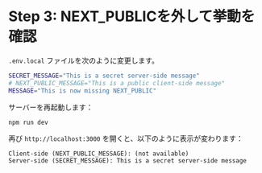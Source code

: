 # Step 3: NEXT_PUBLICを外して挙動を確認

`.env.local` ファイルを次のように変更します。

```bash
SECRET_MESSAGE="This is a secret server-side message"
# NEXT_PUBLIC_MESSAGE="This is a public client-side message"
MESSAGE="This is now missing NEXT_PUBLIC"
```

サーバーを再起動します：

```bash
npm run dev
```

再び `http://localhost:3000` を開くと、以下のように表示が変わります：

```
Client-side (NEXT_PUBLIC_MESSAGE): (not available)
Server-side (SECRET_MESSAGE): This is a secret server-side message
```
